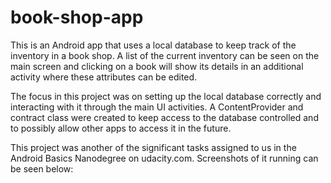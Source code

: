# book-shop-app

This is an Android app that uses a local database to keep track of the inventory in a book shop. A list of the current inventory can be seen on the main screen and clicking on a book will show its details in an additional activity where these attributes can be edited.

The focus in this project was on setting up the local database correctly and interacting with it through the main UI activities. A ContentProvider and contract class were created to keep access to the database controlled and to possibly allow other apps to access it in the future.

This project was another of the significant tasks assigned to us in the Android Basics Nanodegree on udacity.com. Screenshots of it running can be seen below:
